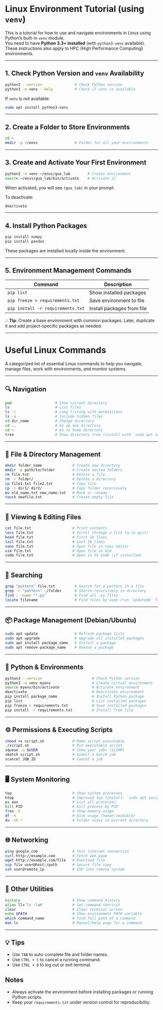 # Linux Environment Tutorial (using `venv`)

This is a tutorial for how to use and navigate environments in Linux using Python’s built-in `venv` module.  
You need to have **Python 3.3+ installed** (with `python3-venv` available).  
These instructions also apply to HPC (High Performance Computing) environments.

---

## 1. Check Python Version and `venv` Availability

```bash
python3 --version               # Check Python version
python3 -m venv --help          # Check if venv is available
```

If `venv` is not available:

```bash
sudo apt install python3-venv
```

---

## 2. Create a Folder to Store Environments

```bash
cd ~
mkdir -p ~/envs                 # Folder for all your environments
```

---

## 3. Create and Activate Your First Environment

```bash
python3 -m venv ~/envs/guo_lab        # Create environment
source ~/envs/guo_lab/bin/activate    # Activate it
```

When activated, you will see `(guo_lab)` in your prompt.

To deactivate:

```bash
deactivate
```

---

## 4. Install Python Packages

```bash
pip install numpy
pip install pandas
```

These packages are installed locally inside the environment.

---

## 5. Environment Management Commands

| Command | Description |
|--------|-------------|
| `pip list` | Show installed packages |
| `pip freeze > requirements.txt` | Save environment to file |
| `pip install -r requirements.txt` | Install packages from file |

💡 **Tip**: Create a base environment with common packages. Later, duplicate it and add project-specific packages as needed.

---

# Useful Linux Commands

A categorized list of essential Linux commands to help you navigate, manage files, work with environments, and monitor systems.

---

## 🔍 Navigation

```bash
pwd                    # Show current directory
ls                     # List files
ls -l                  # Long listing with permissions
ls -a                  # Include hidden files
cd dir_name            # Change directory
cd ..                  # Go up one directory
cd ~                   # Go to home directory
tree                   # Show directory tree (install with `sudo apt install tree`)
```

---

## 📁 File & Directory Management

```bash
mkdir folder_name              # Create new directory
mkdir -p path/to/folder        # Create nested folders
rm file.txt                    # Delete a file
rm -r folder/                  # Delete a directory
cp file1.txt file2.txt         # Copy file
cp -r dir1/ dir2/              # Copy folder recursively
mv old_name.txt new_name.txt   # Move or rename
touch newfile.txt              # Create empty file
```

---

## 📄 Viewing & Editing Files

```bash
cat file.txt                   # Print contents
less file.txt                  # Scroll through a file (q to quit)
head file.txt                  # First 10 lines
tail file.txt                  # Last 10 lines
nano file.txt                  # Open file in nano editor
vim file.txt                   # Open file in Vim
code file.txt                  # Open in VS Code (if installed)
```

---

## 🔎 Searching

```bash
grep "pattern" file.txt         # Search for a pattern in a file
grep -r "pattern" ./folder      # Search recursively in directory
find . -name "*.py"             # Find all .py files
locate filename                 # Find files by name (run `updatedb` first)
```

---

## 📦 Package Management (Debian/Ubuntu)

```bash
sudo apt update                 # Refresh package lists
sudo apt upgrade                # Upgrade all installed packages
sudo apt install package_name   # Install a package
sudo apt remove package_name    # Remove a package
```

---

## 🧪 Python & Environments

```bash
python3 --version                       # Check Python version
python3 -m venv myenv                   # Create virtual environment
source myenv/bin/activate               # Activate environment
deactivate                              # Deactivate environment
pip install package_name                # Install Python package
pip list                                # List installed packages
pip freeze > requirements.txt           # Save installed packages
pip install -r requirements.txt         # Install from file
```

---

## ⚙️ Permissions & Executing Scripts

```bash
chmod +x script.sh             # Make script executable
./script.sh                    # Run executable script
squeue -u $USER                # Show your jobs (SLURM)
sbatch script.sh               # Submit a batch job
scancel JOB_ID                 # Cancel a job
```

---

## 🖥️ System Monitoring

```bash
top                            # Show system processes
htop                           # Improved top (install: `sudo apt install htop`)
ps aux                         # List all processes
kill PID                       # Kill process by PID
free -h                        # Show memory usage
df -h                          # Disk usage (human-readable)
du -sh *                       # Folder sizes in current directory
```

---

## 🌐 Networking

```bash
ping google.com                # Test internet connection
curl http://example.com        # Fetch web page
wget http://example.com/file   # Download file
scp file user@host:/path       # Secure file copy
ssh user@remote_ip             # SSH into remote system
```

---

## 🧰 Other Utilities

```bash
history                        # Show command history
alias ll='ls -lah'             # Set command shortcut
clear                          # Clear terminal screen
echo $PATH                     # Show environment PATH variable
which command_name             # Find full path of a command
man ls                         # Manual/help page for a command
```

---

## 💡 Tips

- Use `TAB` to auto-complete file and folder names.
- Use `CTRL + C` to cancel a running command.
- Use `CTRL + D` to log out or exit terminal.

## Notes

- Always activate the environment before installing packages or running Python scripts.
- Keep your `requirements.txt` under version control for reproducibility.
